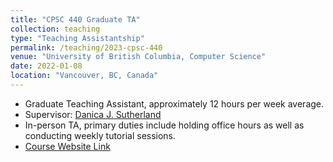 ```yaml
---
title: "CPSC 440 Graduate TA"
collection: teaching
type: "Teaching Assistantship"
permalink: /teaching/2023-cpsc-440
venue: "University of British Columbia, Computer Science"
date: 2022-01-08
location: "Vancouver, BC, Canada"
---
```


* Graduate Teaching Assistant, approximately 12 hours per week average.
* Supervisor: [Danica J. Sutherland](https://djsutherland.ml/)
* In-person TA, primary duties include holding office hours as well as conducting weekly tutorial sessions.
* [Course Website Link](https://www.cs.ubc.ca/~dsuth/440/22w2/)
